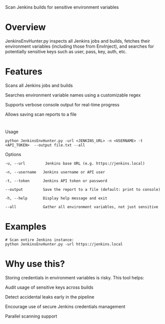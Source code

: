 Scan Jenkins builds for sensitive environment variables

# Overview
JenkinsEnvHunter.py inspects all  Jenkins jobs and builds, fetches their environment variables (including those from EnvInject), and searches for potentially sensitive keys such as user, pass, key, auth, etc.

# Features
Scans all Jenkins jobs and builds

Searches environment variable names using a customizable regex

Supports verbose console output for real-time progress

Allows saving scan reports to a file

# 
Usage
```
python JenkinsEnvHunter.py -url <JENKINS_URL> -n <USERNAME> -t <API_TOKEN>  --output file.txt --all
```

Options
```
-u, --url         Jenkins base URL (e.g. https://jenkins.local)

-n, --username   Jenkins username or API user

-t, --token      Jenkins API token or password

--output         Save the report to a file (default: print to console)

-h, --help       Display help message and exit

--all            Gather all environment variables, not just sensitive
```

# Examples
```
# Scan entire Jenkins instance:
python JenkinsEnvHunter.py -url https://jenkins.local 

```

# Why use this?
Storing credentials in environment variables is risky. This tool helps:

Audit usage of sensitive keys across builds

Detect accidental leaks early in the pipeline

Encourage use of secure Jenkins credentials management

Parallel scanning support

